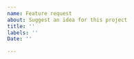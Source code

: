 ```yaml
---
name: Feature request
about: Suggest an idea for this project
title: ''
labels: ''
Date: ''

---
```


